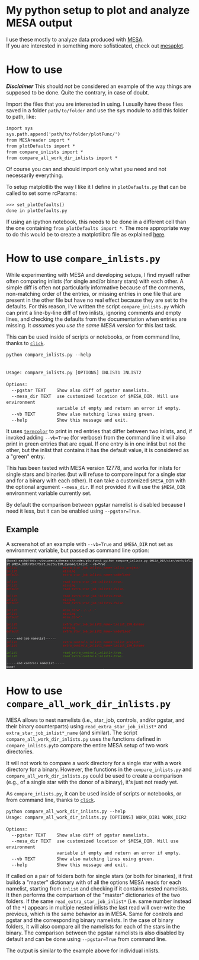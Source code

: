 # My python setup to plot and analyze MESA output

I use these mostly to analyze data produced with [MESA](http://mesa.sourceforge.net/).<br>
If you are interested in something more sofisticated, check out [mesaplot](https://github.com/rjfarmer/mesaplot).

# How to use

***Disclaimer*** This should _not_ be considered an example of the way
things are supposed to be done. Quite the contrary, in case of doubt.

Import the files that you are interested in using. I usually have these
files saved in a folder `path/to/folder` and use the sys module to add
this folder to path, like:

```
import sys
sys.path.append('path/to/folder/plotFunc/')
from MESAreader import *
from plotDefaults import *
from compare_inlists import *
from compare_all_work_dir_inlists import *
```

Of course you can and should import only what you need and not
necessarily everything.

To setup matplotlib the way I like it I define in `plotDefaults.py`
that can be called to set some rcParams:

```
>>> set_plotDefaults()
done in plotDefaults.py
```

If using an ipython notebook, this needs to be done in a different
cell than the one containing `from plotDefaults import *`. The more
appropriate way to do this would be to create a matplotlibrc file as
explained
[here](https://matplotlib.org/tutorials/introductory/customizing.html).

# How to use `compare_inlists.py`

While experimenting with MESA and developing setups, I find myself
rather often comparing inlists (for single and/or binary stars) with
each other. A simple diff is often not particularly informative
because of the comments, non-matching order of the entries, or missing
entries in one file that are present in the other file but have no
real effect because they are set to the defaults. For this reason,
I've written the script `compare_inlists.py` which can print a
line-by-line diff of two inlists, ignoring comments and empty lines,
and checking the defaults from the documentation when entries are
missing. It *assumes you use the same MESA version* for this last task.

This can be used inside of scripts or notebooks, or from command line, thanks to [`click`](https://github.com/pallets/click).

```
python compare_inlists.py --help


Usage: compare_inlists.py [OPTIONS] INLIST1 INLIST2

Options:
  --pgstar TEXT    Show also diff of pgstar namelists.
  --mesa_dir TEXT  use customized location of $MESA_DIR. Will use environment
                   variable if empty and return an error if empty.
  --vb TEXT        Show also matching lines using green.
  --help           Show this message and exit.
```

It uses [`termcolor`](https://pypi.org/project/termcolor/) to print in red entries that differ between
two inlists, and, if invoked adding `--vb=True` (for verbose) from the command
line it will also print in green entries that are equal. If one entry
is in one inlist but not the other, but the inlist that contains it 
has the default value, it is considered as a "green" entry.

This has been tested with MESA version 12778, and works for inlists
for single stars and binaries (but will refuse to compare input for a
single star and for a binary with each other). It can take a
customized `$MESA_DIR` with the optional argument `--mesa_dir`. If not
provided it will use the `$MESA_DIR` environment variable currently
set.

By default the comparison between pgstar namelist is disabled because
I need it less, but it can be enabled using `--pgstar=True`.

## Example

A screenshot of an example with `--vb=True` and `$MESA_DIR` not set as
environment variable, but passed as command line option:

![example](/examples/verbose.png?raw=true "verbose output")


# How to use `compare_all_work_dir_inlists.py`

MESA allows to nest namelists (i.e., star_job, controls, and/or
pgstar, and their binary counterparts) using `read_extra_star_job_inlist*` and
`extra_star_job_inlist*_name` (and similar). The script `compare_all_work_dir_inlists.py` uses
the functions defined in `compare_inlists.py`to compare the entire MESA
setup of two work directories. 

It will not work to compare a work directory for a single star with a
work directory for a binary. However, the functions in the
`compare_inlists.py` and `compare_all_work_dir_inlists.py` could be
used to create a comparison (e.g., of a single star with the donor of
a binary), it's just not ready yet.

As `compare_inlists.py`, it can be used inside of scripts or notebooks, or from command line,
thanks to [`click`](https://github.com/pallets/click).

```
python compare_all_work_dir_inlists.py --help
Usage: compare_all_work_dir_inlists.py [OPTIONS] WORK_DIR1 WORK_DIR2

Options:
  --pgstar TEXT    Show also diff of pgstar namelists.
  --mesa_dir TEXT  use customized location of $MESA_DIR. Will use environment
                   variable if empty and return an error if empty.
  --vb TEXT        Show also matching lines using green.
  --help           Show this message and exit.
```

If called on a pair of folders both for single stars (or both for
binaries), it first builds a "master" dictionary with of all the
options MESA reads for each namelist, starting from `inlist` and
checking if it contains nested namelists. It then performs the
comparison of the "master" dictionaries of the two folders. If the
same `read_extra_star_job_inlist*` (i.e. same number instead of the
`*`) appears in multiple nested inlists the last read will over-write
the previous, which is the same behavior as in MESA. Same for controls
and pgstar and the corresponding binary namelists. In the case of
binary folders, it will also compare all the namelists for each of the
stars in the binary. The comparison between the pgstar namelists is
also disabled by default and can be done using `--pgstar=True` from
command line.

The output is similar to the example above for individual inlists.
